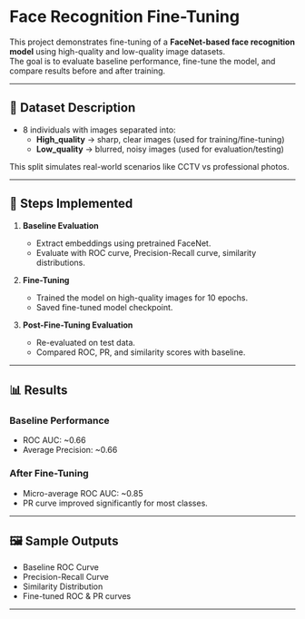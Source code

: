 # Face Recognition Fine-Tuning

This project demonstrates fine-tuning of a **FaceNet-based face recognition model** using high-quality and low-quality image datasets.  
The goal is to evaluate baseline performance, fine-tune the model, and compare results before and after training.

---

## 📂 Dataset Description
- 8 individuals with images separated into:
  - **High_quality** → sharp, clear images (used for training/fine-tuning)
  - **Low_quality** → blurred, noisy images (used for evaluation/testing)

This split simulates real-world scenarios like CCTV vs professional photos.

---

## 🚀 Steps Implemented
1. **Baseline Evaluation**
   - Extract embeddings using pretrained FaceNet.
   - Evaluate with ROC curve, Precision-Recall curve, similarity distributions.

2. **Fine-Tuning**
   - Trained the model on high-quality images for 10 epochs.
   - Saved fine-tuned model checkpoint.

3. **Post-Fine-Tuning Evaluation**
   - Re-evaluated on test data.
   - Compared ROC, PR, and similarity scores with baseline.

---

## 📊 Results

### Baseline Performance
- ROC AUC: ~0.66
- Average Precision: ~0.66

### After Fine-Tuning
- Micro-average ROC AUC: ~0.85
- PR curve improved significantly for most classes.

---

## 🖼️ Sample Outputs
- Baseline ROC Curve  
- Precision-Recall Curve  
- Similarity Distribution  
- Fine-tuned ROC & PR curves  

---


